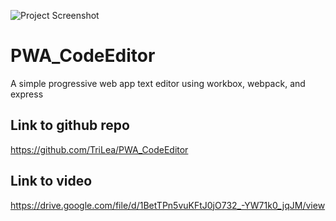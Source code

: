 ![Project Screenshot](url)

# PWA_CodeEditor
A simple progressive web app text editor
using workbox, webpack, and express

## Link to github repo
https://github.com/TriLea/PWA_CodeEditor

## Link to video
https://drive.google.com/file/d/1BetTPn5vuKFtJ0jO732_-YW71k0_jqJM/view
